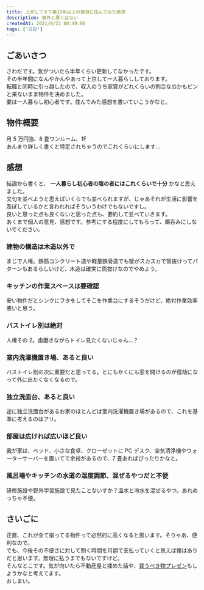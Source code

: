 ```yaml
---
title: 上京してきて築15年以上の賃貸に住んでみた感想
description: 意外と悪くはない
createdAt: 2021/9/23 00:49:00
tags: ['日記']
---
```


## ごあいさつ

さわだです。気がついたら半年くらい更新してなかったです。  
その半年間になんやかんやあって上京して一人暮らししております。  
転職と同時に引っ越したので、収入のうち家賃がどれくらいの割合なのかもピンと来ないまま物件を決めました。  
要は一人暮らし初心者です。住んでみた感想を書いていこうかなと。

## 物件概要

月 5 万円強、8 畳ワンルーム、1F  
あんまり詳しく書くと特定されちゃうのでこれくらいにします…

## 感想

結論から書くと、 **一人暮らし初心者の陰の者にはこれくらいで十分** かなと思えました。  
文句を並べようと思えばいくらでも並べられますが、じゃあそれが生活に影響を及ぼしているかと言われればそういうわけでもないですし。  
良いと思った点も良くないと思った点も、要約して並べていきます。  
あくまで個人の意見、感想です。参考にする程度にしてもらって、鵜呑みにしないでください。

### 建物の構造は木造以外で

まじで人権。鉄筋コンクリート造や軽量鉄骨造でも壁がスカスカで筒抜けってパターンもあるらしいけど、木造は確実に筒抜けなのでやめよう。

### キッチンの作業スペースは要確認

安い物件だとシンクにフタをしてそこを作業台にするそうだけど、絶対作業効率悪いと思う。

### バストイレ別は絶対

人権その 2。歯磨きながらトイレ見たくないじゃん…？

### 室内洗濯機置き場、あると良い

バストイレ別の次に重要だと思ってる。とにもかくにも窓を開けるのが億劫になって外に出たくなくなるので。

### 独立洗面台、あると良い

逆に独立洗面台があるお家のほとんどは室内洗濯機置き場があるので、これを基準に考えるのはアリ。

### 部屋は広ければ広いほど良い

我が家は、ベッド、小さな食卓、クローゼットに PC デスク、空気清浄機やウォーターサーバーを置いてて余裕があるので、7 畳あればぴったりかなと。

### 風呂場やキッチンの水道の温度調節、混ぜるやつだと不便

研修施設や野外学習施設で見たことないすか？温水と冷水を混ぜるやつ。あれめっちゃ不便。

## さいごに

正直、これが全て揃ってる物件って必然的に高くなると思います。そりゃあ、便利なので。  
でも、今後その不便さに対して割く時間を月額で支払っていくと思えば僕はありだと思います。無理に払うまでもないですけど。  
そんなとこです。気が向いたら不動産屋と揉めた話や、[買うべき物プレゼン](/articles/living-alone-recommend.md)もしようかなと考えてます。  
おしまい。
